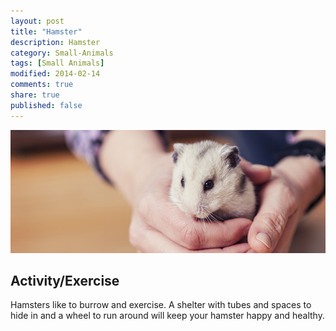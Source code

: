 ```yaml
---
layout: post
title: "Hamster"
description: Hamster
category: Small-Animals
tags: [Small Animals]
modified: 2014-02-14
comments: true
share: true
published: false
---
```


<img src="/images/hamster-1.jpg" class="img-post">

## Activity/Exercise

Hamsters like to burrow and exercise. A shelter with tubes and spaces to hide in and a wheel to run around will keep your hamster happy and healthy.
